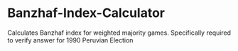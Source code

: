 # Banzhaf-Index-Calculator
Calculates Banzhaf index for weighted majority games. Specifically required to verify answer for 1990 Peruvian Election
